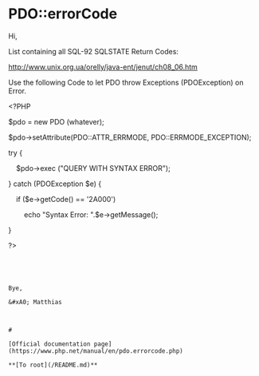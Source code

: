 # PDO::errorCode





Hi,



List containing all SQL-92 SQLSTATE Return Codes:

http://www.unix.org.ua/orelly/java-ent/jenut/ch08_06.htm



Use the following Code to let PDO throw Exceptions (PDOException) on Error.



&lt;?PHP 

$pdo = new PDO (whatever);

$pdo-&gt;setAttribute(PDO::ATTR_ERRMODE, PDO::ERRMODE_EXCEPTION);

try {

&#xA0; &#xA0; $pdo-&gt;exec (&quot;QUERY WITH SYNTAX ERROR&quot;);

} catch (PDOException $e) {

&#xA0; &#xA0; if ($e-&gt;getCode() == &apos;2A000&apos;)

&#xA0; &#xA0; &#xA0; &#xA0; echo &quot;Syntax Error: &quot;.$e-&gt;getMessage();

}

?>
```




Bye,

&#xA0; Matthias

  

#

[Official documentation page](https://www.php.net/manual/en/pdo.errorcode.php)

**[To root](/README.md)**
